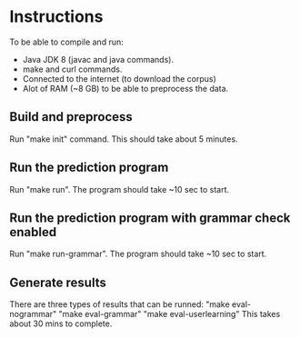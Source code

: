 # Instructions

To be able to compile and run:
* Java JDK 8 (javac and java commands).
* make and curl commands.
* Connected to the internet (to download the corpus)
* Alot of RAM (~8 GB) to be able to preprocess the data.

## Build and preprocess
Run "make init" command. This should take about 5 minutes.

## Run the prediction program
Run "make run". The program should take ~10 sec to start.

## Run the prediction program with grammar check enabled
Run "make run-grammar". The program should take ~10 sec to start.

## Generate results
There are three types of results that can be runned:
"make eval-nogrammar"
"make eval-grammar"
"make eval-userlearning"
This takes about 30 mins to complete.

